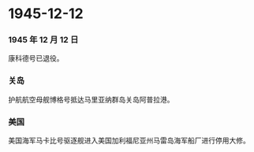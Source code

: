 # 1945-12-12

### 1945 年 12 月 12 日

康科德号已退役。

### 关岛

护航航空母舰博格号抵达马里亚纳群岛关岛阿普拉港。

### 美国

美国海军马卡比号驱逐舰进入美国加利福尼亚州马雷岛海军船厂进行停用大修。